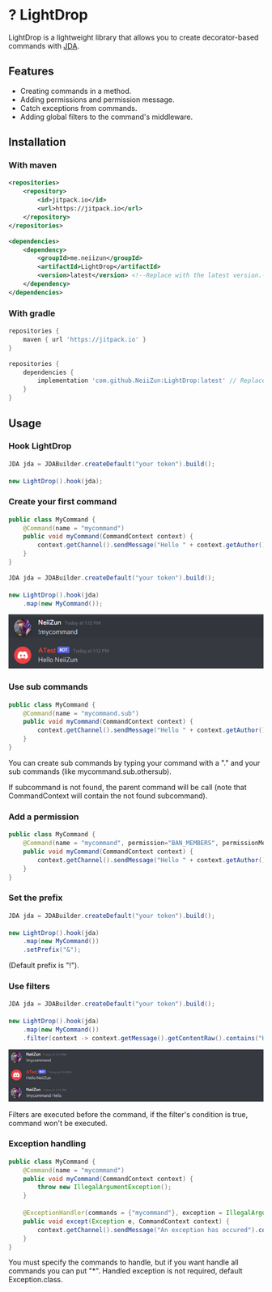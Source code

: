 # ? LightDrop

LightDrop is a lightweight library that allows you to create decorator-based commands with <a href="https://github.com/DV8FromTheWorld/JDA">JDA</a>.

## Features

<ul>
    <li>Creating commands in a method.</li>
    <li>Adding permissions and permission message.</li>
    <li>Catch exceptions from commands.</li>
    <li>Adding global filters to the command's middleware.</li>
</ul>

## Installation

### With maven

```xml
<repositories>
    <repository>
        <id>jitpack.io</id>
        <url>https://jitpack.io</url>
    </repository>
</repositories>
```

```xml
<dependencies>
    <dependency>
        <groupId>me.neiizun</groupId>
        <artifactId>LightDrop</artifactId>
        <version>latest</version> <!--Replace with the latest version.-->
    </dependency>
</dependencies>
```

### With gradle

```groovy
repositories {
    maven { url 'https://jitpack.io' }
}
```

```groovy
repositories {
    dependencies {
        implementation 'com.github.NeiiZun:LightDrop:latest' // Replace with the latest version.
    }
}
```
## Usage

### Hook LightDrop

```java
JDA jda = JDABuilder.createDefault("your token").build();
        
new LightDrop().hook(jda);
```

### Create your first command

```java
public class MyCommand {
    @Command(name = "mycommand")
    public void myCommand(CommandContext context) {
        context.getChannel().sendMessage("Hello " + context.getAuthor().getName()).complete();
    }
}
```

```java 
JDA jda = JDABuilder.createDefault("your token").build();
        
new LightDrop().hook(jda)
    .map(new MyCommand());
```

![](images/img1.png)

### Use sub commands
```java
public class MyCommand {
    @Command(name = "mycommand.sub")
    public void myCommand(CommandContext context) {
        context.getChannel().sendMessage("Hello " + context.getAuthor().getName()).complete();
    }
}
```
You can create sub commands by typing your command with a "." and your sub commands (like mycommand.sub.othersub).

If subcommand is not found, the parent command will be call (note that CommandContext will contain the not found subcommand).
### Add a permission

```java
public class MyCommand {
    @Command(name = "mycommand", permission="BAN_MEMBERS", permissionMessage="Sorry but you must have `{permission}`")
    public void myCommand(CommandContext context) {
        context.getChannel().sendMessage("Hello " + context.getAuthor().getName()).complete();
    }
}
```

### Set the prefix

```java 
JDA jda = JDABuilder.createDefault("your token").build();
        
new LightDrop().hook(jda)
    .map(new MyCommand())
    .setPrefix("&");
```
(Default prefix is "!").

### Use filters
```java
JDA jda = JDABuilder.createDefault("your token").build();
        
new LightDrop().hook(jda)
    .map(new MyCommand())
    .filter(context -> context.getMessage().getContentRaw().contains("Hello"));
```

![](images/img2.png)

Filters are executed before the command, if the filter's condition is true, command won't be executed.

### Exception handling

```java
public class MyCommand {
    @Command(name = "mycommand")
    public void myCommand(CommandContext context) {
        throw new IllegalArgumentException();
    }

    @ExceptionHandler(commands = {"mycommand"}, exception = IllegalArgumentException.class)
    public void except(Exception e, CommandContext context) {
        context.getChannel().sendMessage("An exception has occured").complete();
    }
}

```

You must specify the commands to handle, but if you want handle all commands you can put "*".
Handled exception is not required, default Exception.class.